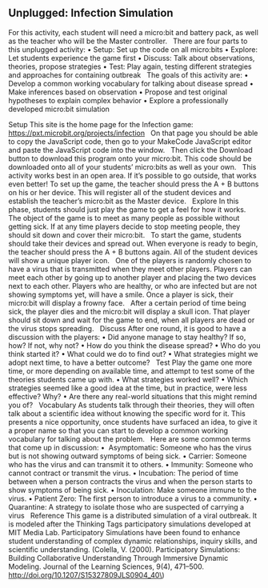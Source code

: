 ## Unplugged: Infection Simulation

For this activity, each student will need a micro:bit and battery pack, as well as the teacher who will be the Master controller.
 
There are four parts to this unplugged activity:
	• Setup: Set up the code on all micro:bits
	• Explore: Let students experience the game first
	• Discuss: Talk about observations, theories, propose strategies
	• Test: Play again, testing different strategies and approaches for containing outbreak
 
The goals of this activity are:
	• Develop a common working vocabulary for talking about disease spread
	• Make inferences based on observation
	• Propose and test original hypotheses to explain complex behavior
	• Explore a professionally developed micro:bit simulation
 


Setup
This site is the home page for the Infection game:
https://pxt.microbit.org/projects/infection
 
On that page you should be able to copy the JavaScript code, then go to your MakeCode JavaScript editor and paste the JavaScript code into the window.
 
Then click the Download button to download this program onto your micro:bit.  This code should be downloaded onto all of your students’ micro:bits as well as your own.
 
This activity works best in an open area. If it’s possible to go outside, that works even better! To set up the game, the teacher should press the A + B buttons on his or her device. This will register all of the student devices and establish the teacher’s micro:bit as the Master device.
 
Explore
In this phase, students should just play the game to get a feel for how it works. The object of the game is to meet as many people as possible without getting sick. If at any time players decide to stop meeting people, they should sit down and cover their micro:bit. 
 
To start the game, students should take their devices and spread out. When everyone is ready to begin, the teacher should press the A + B buttons again. All of the student devices will show a unique player icon.
 
One of the players is randomly chosen to have a virus that is transmitted when they meet other players. Players can meet each other by going up to another player and placing the two devices next to each other. Players who are healthy, or who are infected but are not showing symptoms yet, will have a smile. Once a player is sick, their micro:bit will display a frowny face.
 
After a certain period of time being sick, the player dies and the micro:bit will display a skull icon. That player should sit down and wait for the game to end, when all players are dead or the virus stops spreading.
 
Discuss
After one round, it is good to have a discussion with the players:
	• Did anyone manage to stay healthy? If so, how? If not, why not?
	• How do you think the disease spread?
	• Who do you think started it?
	• What could we do to find out?
	• What strategies might we adopt next time, to have a better outcome?
 
Test
Play the game one more time, or more depending on available time, and attempt to test some of the theories students came up with. 
	• What strategies worked well? 
	• Which strategies seemed like a good idea at the time, but in practice, were less effective? Why? 
	• Are there any real-world situations that this might remind you of?
 
Vocabulary
As students talk through their theories, they will often talk about a scientific idea without knowing the specific word for it. This presents a nice opportunity, once students have surfaced an idea, to give it a proper name so that you can start to develop a common working vocabulary for talking about the problem. 
 
Here are some common terms that come up in discussion:
	•  Asymptomatic: Someone who has the virus but is not showing outward symptoms of being sick.
	• Carrier: Someone who has the virus and can transmit it to others.
	• Immunity: Someone who cannot contract or transmit the virus.
	• Incubation: The period of time between when a person contracts the virus and when the person starts to show symptoms of being sick.
	• Inoculation: Make someone immune to the virus.
	• Patient Zero: The first person to introduce a virus to a community.
	• Quarantine: A strategy to isolate those who are suspected of carrying a virus
 
Reference
This game is a distributed simulation of a viral outbreak. It is modeled after the Thinking Tags participatory simulations developed at MIT Media Lab. Participatory Simulations have been found to enhance student understanding of complex dynamic relationships, inquiry skills, and scientific understanding. (Colella, V. (2000). Participatory Simulations: Building Collaborative Understanding Through Immersive Dynamic Modeling. Journal of the Learning Sciences, 9(4), 471–500. http://doi.org/10.1207/S15327809JLS0904_40\)

